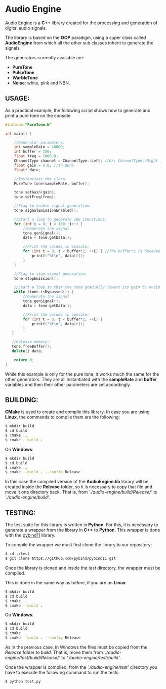 # Audio Engine

Audio Engine is a **C++** library created for the processing and generation of digital audio signals.

The library is based on the **OOP** paradigm, using a super class called **AudioEngine** from which 
all the other sub classes inherit to generate the signals.

The generators currently available are:

* **PureTone**
* **PulseTone**
* **WarbleTone**
* **Noise**: white, pink and NBN.

## USAGE:

As a practical example, the following script shows how to generate and print a pure tone on the console:

```cpp
#include "PureTone.h"

int main() {

    //Generator parameters:
    int sampleRate = 48000;
    int buffer = 256;
    float freq = 1000.0;
    ChannelType channel = ChannelType::Left; //Or: ChannelType::Right , ChannelType::Stereo
    float gain = 0.0; //In dBFS
    float* data;

    //Instantiate the class:
    PureTone tone(sampleRate, buffer);

    tone.setGain(gain);
    tone.setFreq(freq);

    //Flag to enable signal generation:
    tone.signalEmissionEnabled();

    //Start a loop to generate 100 iterations:
    for (int i = 0; i < 100; i++) {
        //Generate the signal
        tone.genSignal();
        data = tone.getData();

        //Print the values in console:
        for (int t = 0; t < buffer*2; ++i) { //The buffer*2 is because it is considered to be stereo.
            printf("%f\n", data[t]);
        }
    }

    //Flag to stop signal generation:
    tone.stopEmission();

    //Start a loop so that the tone gradually lowers its gain to avoid popping:
    while (tone.isBypassed()) {
        //Generate the signal
        tone.genSignal();
        data = tone.getData();

        //Print the values in console:
        for (int t = 0; t < buffer*2; ++i) {
            printf("%f\n", data[t]);
        }
   }

   //Release memory:
   tone.freeBuffer();
   delete[] data;

    return 0;
}
```

While this example is only for the pure tone, it works much the same for the other generators. 
They are all instantiated with the **sampleRate** and **buffer** variables and then their other 
parameters are set accordingly.

## BUILDING:

**CMake** is used to create and compile this library. In case you are using **Linux**, the commands 
to compile them are the following:

```bash
$ mkdir build
$ cd build
$ cmake ..
$ cmake --build .
```

On **Windows**:

```bash
$ mkdir build
$ cd build
$ cmake ..
$ cmake --build . --config Release
```

In this case the compiled version of the **AudioEngine.lib** library will be created inside the **Release** 
folder, so it is necessary to copy that file and move it one directory back. That is, from 
*'./audio-engine/build/Release/'* to *'./audio-engine/build'*.

## TESTING:

The test suite for this library is written in **Python**. For this, it is necessary to generate a wrapper from 
the library in **C++** to **Python**. This wrapper is done with the [pybind11](https://pybind11.readthedocs.io/en/stable/index.html) 
library.

To compile the wrapper we must first clone the library to our repository:

```bash
$ cd ./test
$ git clone https://github.com/pybind/pybind11.git
```

Once the library is cloned and inside the *test* directory, the wrapper must be compiled. 

This is done in the same way as before, if you are on **Linux**:

```bash
$ mkdir build
$ cd build
$ cmake ..
$ cmake --build .
```

On **Windows**:

```bash
$ mkdir build
$ cd build
$ cmake ..
$ cmake --build . --config Release
```

As in the previous case, in Windows the files must be copied from the *Release* folder to 
*build*. That is, move them from *'./audio-engine/test/build/Release/'* to *'./audio-engine/test/build'*.

Once the wrapper is compiled, from the *'./audio-engine/test'* directory you have to execute the following 
command to run the tests:

```bash
$ python test.py
```